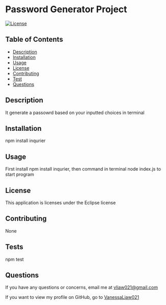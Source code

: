 # Password Generator Project

[![License](https://img.shields.io/badge/License-EPL_1.0-red.svg)](https://opensource.org/licenses/EPL-1.0)

## Table of Contents
- [Description](#description)
- [Installation](#installation)
- [Usage](#usage)
- [License](#license)
- [Contributing](#contributing)
- [Test](#tests)
- [Questions](#questions)

## Description 
It generate a passowrd based on your inputted choices in terminal

## Installation
npm install inqurier

## Usage
First install npm install inqurier, then command in terminal node index.js to start program

## License 
This application is licenses under the Eclipse license

## Contributing
None

## Tests
npm test

## Questions
If you have any questions or concerns, email me at vliaw021@gmail.com

If you want to view my profile on GitHub, go to [VanessaLiaw021](https://github.com/VanessaLiaw021)
